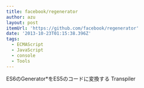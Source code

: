 ```yaml
---
title: facebook/regenerator
author: azu
layout: post
itemUrl: 'https://github.com/facebook/regenerator'
date: '2013-10-23T01:15:38.396Z'
tags:
  - ECMAScript
  - JavaScript
  - console
  - Tools
---
```

ES6のGenerator*をES5のコードに変換する Transpiler

